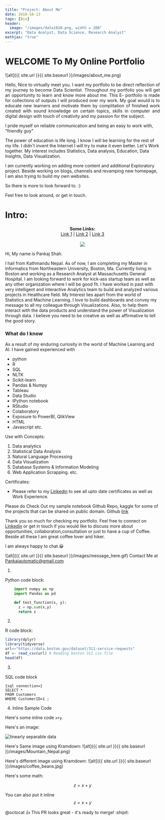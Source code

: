 ```yaml
---
title: "Project: About Me"
date: 2018-10-13
tags: [Bio]
header:
  image: "/images/data1010.png, width = 200"
excerpt: "Data Analyst, Data Science, Research Analyst"
mathjax: "true"
---
```


# WELCOME To My Online Portfolio 
![alt]({{ site.url }}{{ site.baseurl }}/images/about_me.png)

<p align="justify">
  Hello, Nice to virtually meet you.
  I want my portfolio to be direct reflection of my journey to become Data Scientist. Throughout my portfolio you will get an   opportunity to learn and know more about me. This E- portfolio is made for collections of outputs I will produced over my     work. My goal would is to educate new learners and motivate them by complitation of finished work created with sound           knowledge on certain topics, skills in computer and digital design with touch of creativity and my passion for the subject.
  
  I pride myself on reliable communication and being an easy to work with, "friendly guy"
 
  The power of education is life long. I know I will be learning for the rest of my life. I didn't invent the Internet I will   try to make it even better. Let's Work together. My interest includes Statistics, Data analysis, Education, Data Insights,     Data Visualization. 
 

  I am currently working on adding more content and additional Exploratory project. Beside working on blogs, channels and       revamping new homepage, I am also trying to build my own websites. 

  So there is more to look forward to. :)

  Feel free to look around, or get in touch. 
  
</p>

# Intro:

<p align="center">
  <b>Some Links:</b><br>
  <a href="#">Link 1</a> |
  <a href="#">Link 2</a> |
  <a href="#">Link 3</a>
  <br><br>
  <img src="http://s.4cdn.org/image/title/105.gif">
</p>

<p align="justify">
  
  Hi, My name is Pankaj Shah.

  I hail from Kathmandu Nepal. As of now, I am completing my Master in Informatics from Northeastern University, Boston, Ma.     Currently living in Boston and working as a Research Analyst at Massachusetts General Hospital. I am looking forward to       work for kick-ass startup team as well as any other organization where I will be good fit. I have worked in past with very     intelligent and interactive Analytics team to build and analyzed various projects in Healthcare field. My Interest lies       apart from the world of Statistics and Machine Learning. I love to build dashboards and convey my message to all my           colleague through Visualizations. Also, to help them interact with the data products and understand the power of               Visualization through data. I believe you need to be creative as well as affirmative to tell the good story.

</p>

### What do I know

As a result of my enduring curiosity in the world of Machine Learning and AI. I have gained experienced with

* python  
* R  
* SQL  
* NLTK  
* Scikit-learn  
* Pandas & Numpy   
* Tableau  
* Data Studio    
* IPython notebook
* RStudio  
* Colaboratory  
* Exposure to PowerBI, QlikView   
* HTML   
* Javascript etc.

Use with Concepts:
1. Data analytics
2. Statistical Data Analysis
3. Natural Language Processing
4. Data Visualization
5. Database Systems & Information Modeling
6. Web Application Scrapping. etc.

Certificates:
* Please refer to my [Linkedin](https://www.linkedin.com/in/pankajshah1/) to see all upto date certificates as well as Work Experience.

Please do Check Out my sample notebook Github Repo, kaggle for some of the projects that can be shared on public domain.
Github [link](https://github.com/shahnp)

Thank you so much for checking my portfolio. Feel free to connect on [Linkedin](https://www.linkedin.com/in/pankajshah1/) or get in touch if you would like to discuss more about opportunities, collaboration,consultation  or just to have a cup of Coffee. Beside all these I am great coffee lover and hiker.

I am always happy to chat.😀

![alt]({{ site.url }}{{ site.baseurl }}/images/message_here.gif)
Contact Me at Pankajautomatic@gmail.com
  
1.
Python code block:
```python
    import numpy as np
    import Pandas as pd

    def test_function(x, y):
      z = np.sum(x,y)
      return z
```
2.
R code block:
```r
library(dplyr)
library(tidyverse)
url<–"https://data.boston.gov/dataset/311-service-requests"
df <- read_csv(url) # Reading boston 311 csv file
head(df)
```
3.
SQL code block

```
{sql connection=}
SELECT *
FROM Customers
WHERE CustomerID=1 ;
```
4. Inline Sample Code

Here's some inline code `x+y`.

Here's an image:

<img src="{{ site.url }}{{ site.baseurl }}/images/Mountain_Nepal.png" alt="linearly separable data">

Here's Same image using Kramdown:
![alt]({{ site.url }}{{ site.baseurl }}/images/Mountain_Nepal.png)

Here's different image using Kramdown:
![alt]({{ site.url }}{{ site.baseurl }}/images/coffee_beans.jpg)

Here's some math:

$$z=x+y$$

You can also put it inline $$z=x+y$$


@octocat :+1: This PR looks great - it's ready to merge! :shipit:

